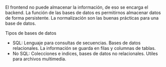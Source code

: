 El frontend no puede almacenar la información, de eso se encarga el backend. La función de las bases de datos es permitirnos almacenar datos de forma persistente. La normalización son las buenas prácticas para una base de datos.

Tipos de bases de datos
- SQL: Lenguaje para consultas de secuencias. Bases de datos relacionales. La información se guarda en filas y columnas de tablas.
- No SQL: Colecciones e indices, bases de datos no relacionales. Utiles para archivos multimedia.